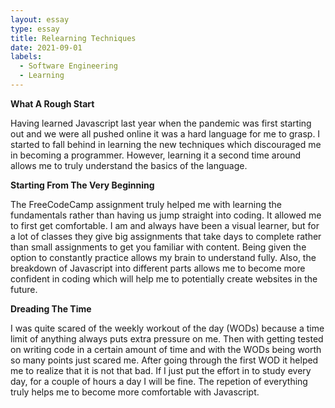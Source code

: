 ```yaml
---
layout: essay
type: essay
title: Relearning Techniques
date: 2021-09-01
labels:
  - Software Engineering
  - Learning
---
```


**What A Rough Start**

Having learned Javascript last year when the pandemic was first starting out and we were all pushed online it was a hard language for me to grasp. I started to fall behind in learning the new techniques which discouraged me in becoming a programmer. However, learning it a second time around allows me to truly understand the basics of the language. 

**Starting From The Very Beginning**

The FreeCodeCamp assignment truly helped me with learning the fundamentals rather than having us jump straight into coding. It allowed me to first get comfortable. I am and always have been a visual learner, but for a lot of classes they give big assignments that take days to complete rather than small assignments to get you familiar with content. Being given the option to constantly practice allows my brain to understand fully. Also, the breakdown of Javascript into different parts allows me to become more confident in coding which will help me to potentially create websites in the future.

**Dreading The Time**

I was quite scared of the weekly workout of the day (WODs) because a time limit of anything always puts extra pressure on me. Then with getting tested on writing code in a certain amount of time and with the WODs being worth so many points just scared me. After going through the first WOD it helped me to realize that it is not that bad. If I just put the effort in to study every day, for a couple of hours a day I will be fine. The repetion of everything truly helps me to become more comfortable with Javascript. 
